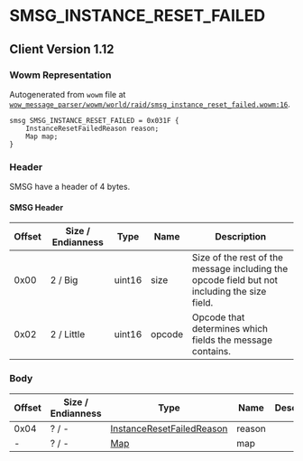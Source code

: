 # SMSG_INSTANCE_RESET_FAILED

## Client Version 1.12

### Wowm Representation

Autogenerated from `wowm` file at [`wow_message_parser/wowm/world/raid/smsg_instance_reset_failed.wowm:16`](https://github.com/gtker/wow_messages/tree/main/wow_message_parser/wowm/world/raid/smsg_instance_reset_failed.wowm#L16).
```rust,ignore
smsg SMSG_INSTANCE_RESET_FAILED = 0x031F {
    InstanceResetFailedReason reason;
    Map map;
}
```
### Header

SMSG have a header of 4 bytes.

#### SMSG Header

| Offset | Size / Endianness | Type   | Name   | Description |
| ------ | ----------------- | ------ | ------ | ----------- |
| 0x00   | 2 / Big           | uint16 | size   | Size of the rest of the message including the opcode field but not including the size field.|
| 0x02   | 2 / Little        | uint16 | opcode | Opcode that determines which fields the message contains.|

### Body

| Offset | Size / Endianness | Type | Name | Description | Comment |
| ------ | ----------------- | ---- | ---- | ----------- | ------- |
| 0x04 | ? / - | [InstanceResetFailedReason](instanceresetfailedreason.md) | reason |  |  |
| - | ? / - | [Map](map.md) | map |  |  |


